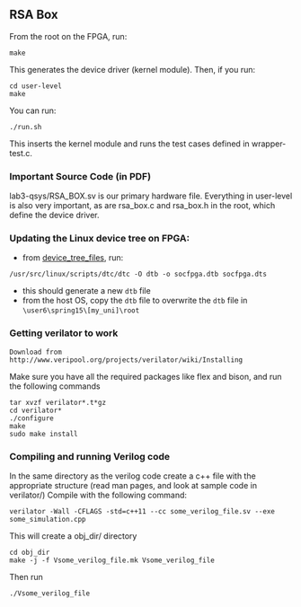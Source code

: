 ## RSA Box

From the root on the FPGA, run:
```
make
``` 
This generates the device driver (kernel module). Then, if you run:

```
cd user-level
make
```

You can run:
```
./run.sh
```

This inserts the kernel module and runs the test cases defined in wrapper-test.c.

### Important Source Code (in PDF)
lab3-qsys/RSA_BOX.sv is our primary hardware file. Everything in user-level is also very important, as are rsa_box.c and rsa_box.h in the root, which define the device driver.

### Updating the Linux device tree on FPGA:
* from [device_tree_files](https://github.com/ohEmily/RSA_accelerator/tree/master/device_tree_files), run:
```
/usr/src/linux/scripts/dtc/dtc -O dtb -o socfpga.dtb socfpga.dts
```
 * this should generate a new `dtb` file
 * from the host OS, copy the `dtb` file to overwrite the `dtb` file in `\user6\spring15\[my_uni]\root`

### Getting verilator to work
```
Download from http://www.veripool.org/projects/verilator/wiki/Installing
```
Make sure you have all the required packages like flex and bison, and run the following commands
```
tar xvzf verilator*.t*gz
cd verilator*
./configure
make
sudo make install
```
### Compiling and running Verilog code

In the same directory as the verilog code create a c++ file with the appropriate structure (read man pages, and look at sample code in verilator/)
Compile with the following command: 
```
verilator -Wall -CFLAGS -std=c++11 --cc some_verilog_file.sv --exe some_simulation.cpp
```
This will create a obj_dir/ directory
```
cd obj_dir
make -j -f Vsome_verilog_file.mk Vsome_verilog_file
```
Then run
```
./Vsome_verilog_file
```
